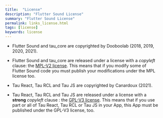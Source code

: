 ```yaml
---
title:  "License"
description: "Flutter Sound License"
summary: "Flutter Sound License"
permalink: links_license.html
tags: [license]
keywords: license
---
```

* Flutter Sound and tau_core are copyrighted by Dooboolab (2018, 2019, 2020, 2021).
* Flutter Sound  and tau_core are released under a license with a *copyleft* clause: the [MPL-V2 license](LICENSE-MPL2.html). This means that if you modify some of Flutter Sound code you must publish your modifications under the MPL license too.

* Tau React, Tau RCL and Tau JS are copyrighted by Canardoux (2021).
* Tau React, Tau RCL and Tau JS are released under a license with a **strong** *copyleft* clause : the [GPL-V3 license](LICENSE-GPL3.html). This means that if you use part or all of Tau React, Tau RCL or Tau JS in your App, this App must be published under the GPL-V3 license, too.

